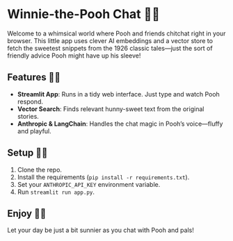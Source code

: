 # Winnie-the-Pooh Chat 🍯🐻

Welcome to a whimsical world where Pooh and friends chitchat right in your browser. This little app uses clever AI embeddings and a vector store to fetch the sweetest snippets from the 1926 classic tales—just the sort of friendly advice Pooh might have up his sleeve!

## Features 🌳🐾

- **Streamlit App**: Runs in a tidy web interface. Just type and watch Pooh respond.
- **Vector Search**: Finds relevant hunny-sweet text from the original stories.
- **Anthropic & LangChain**: Handles the chat magic in Pooh’s voice—fluffy and playful.

## Setup 🔧🍯

1. Clone the repo.
2. Install the requirements (`pip install -r requirements.txt`).
3. Set your `ANTHROPIC_API_KEY` environment variable.
4. Run `streamlit run app.py`.

## Enjoy 🎉🐝

Let your day be just a bit sunnier as you chat with Pooh and pals!